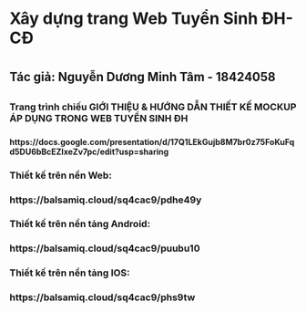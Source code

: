 <h1> Xây dựng trang Web Tuyển Sinh ĐH-CĐ <h1>
<h2>Tác giả: Nguyễn Dương Minh Tâm - 18424058 <h2>
<h3> Trang trình chiếu GIỚI THIỆU & HƯỚNG DẪN  THIẾT KẾ MOCKUP ÁP DỤNG TRONG WEB TUYỂN SINH ĐH<h3> <h4>https://docs.google.com/presentation/d/17Q1LEkGujb8M7br0z75FoKuFqd5DU6bBcEZlxeZv7pc/edit?usp=sharing<h4>
<h3>Thiết kế trên nền Web:<h3> https://balsamiq.cloud/sq4cac9/pdhe49y
<h3> Thiết kế trên nền tảng Android:<h3> https://balsamiq.cloud/sq4cac9/puubu10
<h3>Thiết kế trên nền tảng IOS:<h3>https://balsamiq.cloud/sq4cac9/phs9tw
